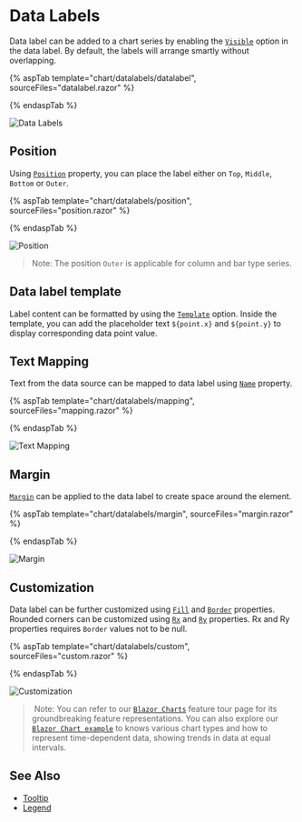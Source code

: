 # Data Labels

Data label can be added to a chart series by enabling the [`Visible`](https://help.syncfusion.com/cr/blazor/Syncfusion.Blazor.Charts.ChartDataLabel.html#Syncfusion_Blazor_Charts_ChartDataLabel_Visible) option in the data label. By default, the labels will arrange smartly without overlapping.

{% aspTab template="chart/datalabels/datalabel", sourceFiles="datalabel.razor" %}

{% endaspTab %}

![Data Labels](images/data-label/datalabel-razor.png)

## Position

Using [`Position`](https://help.syncfusion.com/cr/blazor/Syncfusion.Blazor.Charts.ChartDataLabel.html#Syncfusion_Blazor_Charts_ChartDataLabel_Position) property, you can place the label either on `Top`, `Middle`, `Bottom` or `Outer`.

{% aspTab template="chart/datalabels/position", sourceFiles="position.razor" %}

{% endaspTab %}

![Position](images/data-label/position-razor.png)

>Note: The position `Outer` is applicable for column and bar type series.

## Data label template

Label content can be formatted by using the [`Template`](https://help.syncfusion.com/cr/blazor/Syncfusion.Blazor.Charts.ChartDataLabel.html#Syncfusion_Blazor_Charts_ChartDataLabel_Template) option. Inside the template, you can add the placeholder text `${point.x}` and `${point.y}` to display corresponding data point value.

## Text Mapping

Text from the data source can be mapped to data label using [`Name`](https://help.syncfusion.com/cr/blazor/Syncfusion.Blazor.Charts.ChartDataLabel.html#Syncfusion_Blazor_Charts_ChartDataLabel_Name) property.

{% aspTab template="chart/datalabels/mapping", sourceFiles="mapping.razor" %}

{% endaspTab %}

![Text Mapping](images/data-label/mapping-razor.png)

## Margin

[`Margin`](https://help.syncfusion.com/cr/blazor/Syncfusion.Blazor.Charts.ChartDataLabel.html#Syncfusion_Blazor_Charts_ChartDataLabel_Margin) can be applied to the data label to create space around the element.

{% aspTab template="chart/datalabels/margin", sourceFiles="margin.razor" %}

{% endaspTab %}

![Margin](images/data-label/margin-razor.png)

## Customization

Data label can be further customized using [`Fill`](https://help.syncfusion.com/cr/blazor/Syncfusion.Blazor.Charts.ChartDataLabel.html#Syncfusion_Blazor_Charts_ChartDataLabel_Fill) and [`Border`](https://help.syncfusion.com/cr/blazor/Syncfusion.Blazor.Charts.ChartDataLabel.html#Syncfusion_Blazor_Charts_ChartDataLabel_Border) properties. Rounded corners can be customized using [`Rx`](https://help.syncfusion.com/cr/blazor/Syncfusion.Blazor.Charts.ChartDataLabel.html#Syncfusion_Blazor_Charts_ChartDataLabel_Rx) and [`Ry`](https://help.syncfusion.com/cr/blazor/Syncfusion.Blazor.Charts.ChartDataLabel.html#Syncfusion_Blazor_Charts_ChartDataLabel_Ry) properties. Rx and Ry properties requires `Border` values not to be null.

{% aspTab template="chart/datalabels/custom", sourceFiles="custom.razor" %}

{% endaspTab %}

![Customization](images/data-label/custom-razor.png)

> Note: You can refer to our [`Blazor Charts`](https://www.syncfusion.com/blazor-components/blazor-charts) feature tour page for its groundbreaking feature representations. You can also explore our [`Blazor Chart example`](https://blazor.syncfusion.com/demos/chart/line?theme=bootstrap4) to knows various chart types and how to represent time-dependent data, showing trends in data at equal intervals.

## See Also

* [Tooltip](./tool-tip)
* [Legend](./legend)